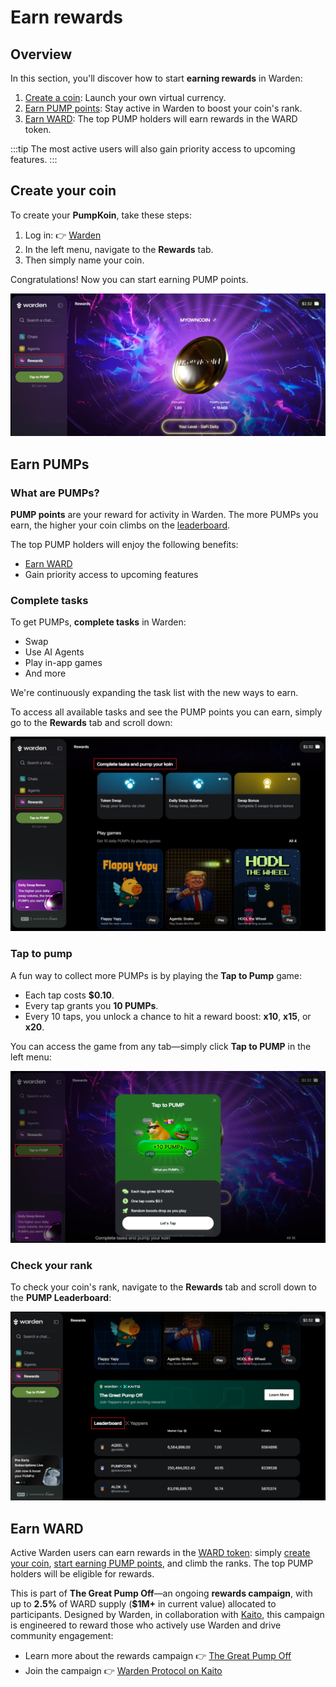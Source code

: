 ﻿---
sidebar_position: 5
---

# Earn rewards

## Overview

In this section, you'll discover how to start **earning rewards** in Warden:

1. [Create a coin](#create-your-coin): Launch your own virtual currency.
2. [Earn PUMP points](#earn-pumps): Stay active in Warden to boost your coin's rank.
3. [Earn WARD](#earn-ward): The top PUMP holders will earn rewards in the WARD token.

:::tip
The most active users will also gain priority access to upcoming features.
:::

## Create your coin

To create your **PumpKoin**, take these steps:

1. Log in: 👉 [Warden](https://app.wardenprotocol.org)
2. In the left menu, navigate to the **Rewards** tab.
3. Then simply name your coin.

Congratulations! Now you can start earning PUMP points.

![Create and grow your coin in Warden](../../static/img/warden-app/earn-rewards-1.png)

## Earn PUMPs

### What are PUMPs?

**PUMP points** are your reward for activity in Warden. The more PUMPs you earn, the higher your coin climbs on the [leaderboard](#check-your-rank).

The top PUMP holders will enjoy the following benefits:

- [Earn WARD](#earn-ward)
- Gain priority access to upcoming features

### Complete tasks

To get PUMPs, **complete tasks** in Warden:

- Swap
- Use AI Agents
- Play in-app games
- And more

We're continuously expanding the task list with the new ways to earn.

To access all available tasks and see the PUMP points you can earn, simply go to the **Rewards** tab and scroll down:

![Create and grow your coin in Warden](../../static/img/warden-app/earn-rewards-2.png)

### Tap to pump

A fun way to collect more PUMPs is by playing the **Tap to Pump** game:

- Each tap costs **$0.10**.
- Every tap grants you **10 PUMPs**.
- Every 10 taps, you unlock a chance to hit a reward boost: **x10**, **x15**, or **x20**.

You can access the game from any tab—simply click **Tap to PUMP** in the left menu:

![Create and grow your coin in Warden](../../static/img/warden-app/earn-rewards-3.png)


### Check your rank

To check your coin's rank, navigate to the **Rewards** tab and scroll down to the **PUMP Leaderboard**:

![Create and grow your coin in Warden](../../static/img/warden-app/earn-rewards-4.png)

## Earn WARD

Active Warden users can earn rewards in the [WARD token](https://docs.wardenprotocol.org/ward/introduction): simply [create your coin](#create-your-coin), [start earning PUMP points](#earn-pumps), and climb the ranks. The top PUMP holders will be eligible for rewards.

This is part of **The Great Pump Off**—an ongoing **rewards campaign**, with up to **2.5%** of WARD supply (**$1M+** in current value) allocated to participants. Designed by Warden, in collaboration with [Kaito](https://www.kaito.ai), this campaign is engineered to reward those who actively use Warden and drive community engagement:

- Learn more about the rewards campaign 👉 [The Great Pump Off](https://wardenprotocol.org/blog/great-pump-off)
- Join the campaign 👉 [Warden Protocol on Kaito](https://yaps.kaito.ai/warden)
